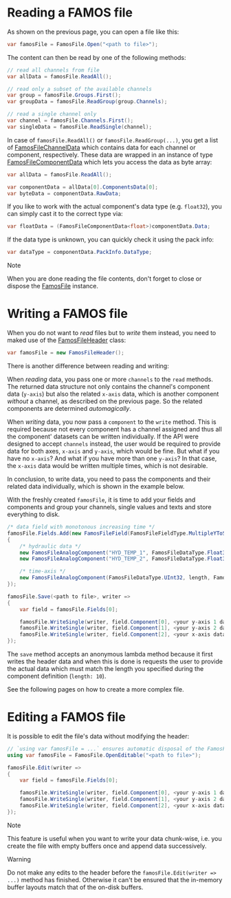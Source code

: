 # Reading a FAMOS file

As shown on the previous page, you can open a file like this:

```cs
var famosFile = FamosFile.Open("<path to file>");
```

The content can then be read by one of the following methods:

```cs
// read all channels from file
var allData = famosFile.ReadAll();

// read only a subset of the available channels
var group = famosFile.Groups.First();
var groupData = famosFile.ReadGroup(group.Channels);

// read a single channel only
var channel = famosFile.Channels.First();
var singleData = famosFile.ReadSingle(channel);
```

In case of `famosFile.ReadAll()` or `famosFile.ReadGroup(...)`, you get a list of [FamosFileChannelData](xref:ImcFamosFile.FamosFileChannelData) which contains data for each channel or component, respectively. These data are wrapped in an instance of type [FamosFileComponentData](xref:ImcFamosFile.FamosFileComponentData) which lets you access the data as byte array:

```cs
var allData = famosFile.ReadAll();

var componentData = allData[0].ComponentsData[0];
var byteData = componentData.RawData;
```

If you like to work with the actual component's data type (e.g. `float32`), you can simply cast it to the correct type via:

```cs
var floatData = (FamosFileComponentData<float>)componentData.Data;
```

If the data type is unknown, you can quickly check it using the pack info:

```cs
var dataType = componentData.PackInfo.DataType;
```

> [!NOTE]
> When you are done reading the file contents, don't forget to close or dispose the [FamosFile](xref:ImcFamosFile.FamosFile) instance.

# Writing a FAMOS file

When you do not want to _read_ files but to _write_ them instead, you need to maked use of the [FamosFileHeader](xref:ImcFamosFile.FamosFileHeader) class:

```cs
var famosFile = new FamosFileHeader();
```
There is another difference between reading and writing:

When _reading_ data, you pass one or more `channels` to the `read` methods. The returned data structure not only contains the channel's component data (`y-axis`) but also the related `x-axis` data, which is another component _without_ a channel, as described on the previous page. So the related components are determined _automagically_.

When _writing_ data, you now pass a `component` to the `write` method. This is required because not every component has a channel assigned and thus all the component' datasets can be written individually. If the API were designed to accept `channels` instead, the user would be required to provide data for both axes, `x-axis` and `y-axis`, which would be fine. But what if you have no `x-axis`? And what if you have more than one `y-axis`? In that case, the `x-axis` data would be written multiple times, which is not desirable.

In conclusion, to write data, you need to pass the components and their related data individually, which is shown in the example below.

With the freshly created `famosFile`, it is time to add your fields and components and group your channels, single values and texts and store everything to disk.

```cs
/* data field with monotonous increasing time */
famosFile.Fields.Add(new FamosFileField(FamosFileFieldType.MultipleYToSingleMonotonousTime, new List<FamosFileComponent>()
{
    /* hydraulic data */
    new FamosFileAnalogComponent("HYD_TEMP_1", FamosFileDataType.Float32, length: 10),
    new FamosFileAnalogComponent("HYD_TEMP_2", FamosFileDataType.Float32, length: 10),

    /* time-axis */
    new FamosFileAnalogComponent(FamosFileDataType.UInt32, length, FamosFileComponentType.Secondary),
});

famosFile.Save(<path to file>, writer =>
{
    var field = famosFile.Fields[0];

    famosFile.WriteSingle(writer, field.Component[0], <your y-axis 1 data>);
    famosFile.WriteSingle(writer, field.Component[1], <your y-axis 2 data>);
    famosFile.WriteSingle(writer, field.Component[2], <your x-axis data>);
});
```

The `save` method accepts an anonymous lambda method because it first writes the header data and when this is done is requests the user to provide the actual data which must match the length you specified during the component definition (`length: 10`).

See the following pages on how to create a more complex file.

# Editing a FAMOS file

It is possible to edit the file's data without modifying the header:

```cs
// `using var famosFile = ...` ensures automatic disposal of the FamosFile instance after usage
using var famosFile = FamosFile.OpenEditable("<path to file>");

famosFile.Edit(writer =>
{
    var field = famosFile.Fields[0];

    famosFile.WriteSingle(writer, field.Component[0], <your y-axis 1 data>);
    famosFile.WriteSingle(writer, field.Component[1], <your y-axis 2 data>);
    famosFile.WriteSingle(writer, field.Component[2], <your x-axis data>);
});
```
> [!NOTE]
> This feature is useful when you want to write your data chunk-wise, i.e. you create the file with empty buffers once and append data successively.

> [!WARNING]
> Do not make any edits to the header before the ```famosFile.Edit(writer => ...)``` method has finished. Otherwise it can't be ensured that the in-memory buffer layouts match that of the on-disk buffers.